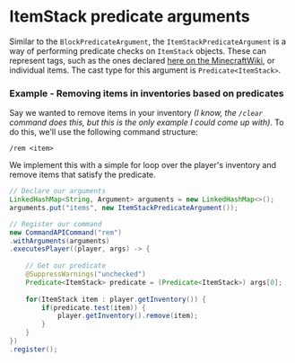 # ItemStack predicate arguments

Similar to the `BlockPredicateArgument`, the `ItemStackPredicateArgument` is a way of performing predicate checks on `ItemStack` objects. These can represent tags, such as the ones declared [here on the MinecraftWiki](https://minecraft.gamepedia.com/Tag#Items), or individual items. The cast type for this argument is `Predicate<ItemStack>`.

<div class="example">

### Example - Removing items in inventories based on predicates

Say we wanted to remove items in your inventory _(I know, the `/clear` command does this, but this is the only example I could come up with)_. To do this, we'll use the following command structure:

```
/rem <item>
```

We implement this with a simple for loop over the player's inventory and remove items that satisfy the predicate.

```java
// Declare our arguments
LinkedHashMap<String, Argument> arguments = new LinkedHashMap<>();
arguments.put("items", new ItemStackPredicateArgument());

// Register our command
new CommandAPICommand("rem")
.withArguments(arguments)
.executesPlayer((player, args) -> {
	
    // Get our predicate
	@SuppressWarnings("unchecked")
	Predicate<ItemStack> predicate = (Predicate<ItemStack>) args[0];
    
	for(ItemStack item : player.getInventory()) {
		if(predicate.test(item)) {
			player.getInventory().remove(item);
		}
	}
})
.register();
```


</div>

